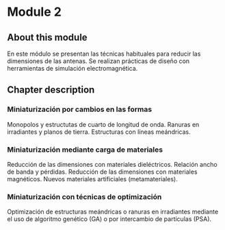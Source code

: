 # Module 2

## About this module
En este módulo se presentan las  técnicas habituales para reducir las dimensiones de las antenas. Se realizan prácticas de diseño con herramientas de simulación electromagnética.
## Chapter description
### Miniaturización por cambios en las formas
Monopolos y estructutas de cuarto de longitud de onda. Ranuras en irradiantes y planos de tierra. Estructuras con líneas meándricas.
### Miniaturización mediante carga de materiales
Reducción de las dimensiones con materiales dieléctricos. Relación ancho de banda y pérdidas. Reducción de las dimensiones con materiales magnéticos. Nuevos materiales artificiales (metamateriales).
### Miniaturización con técnicas de optimización
Optimización de estructuras meándricas o ranuras en irradiantes mediante el uso de algoritmo genético (GA) o por intercambio de partículas (PSA).
